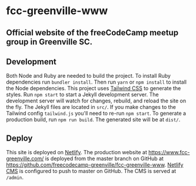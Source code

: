 # fcc-greenville-www

## Official website of the freeCodeCamp meetup group in Greenville SC.

## Development

Both Node and Ruby are needed to build the project. To install Ruby dependencies
run `bundler install`. Then run `yarn` or `npm install` to install the Node
dependencies. This project uses [Tailwind CSS](https://tailwindcss.com/) to
generate the styles. Run `npm start` to start a Jekyll development server. The
development server will watch for changes, rebuild, and reload the site on the
fly. The Jekyll files are located in `src/`. If you make changes to the Tailwind
config `tailwind.js` you'll need to re-run `npm start`. To generate a production
build, run `npm run build`. The generated site will be at `dist/`.

## Deploy

This site is deployed on [Netlify](https://www.netlify.com/). The production
website at <https://www.fcc-greenville.com/> is deployed from the master branch
on GitHub at <https://github.com/freecodecamp-greenville/fcc-greenville-www>.
[Netlify CMS](https://www.netlifycms.org/) is configured to push to master on
GitHub. The CMS is served at `/admin`.
